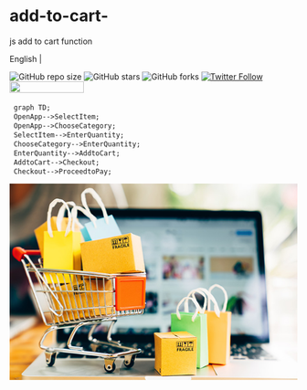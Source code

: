 # add-to-cart-
js add to cart function

English |

![GitHub repo size](https://img.shields.io/github/repo-size/joelwmulongo/meteorological-department)
![GitHub stars](https://img.shields.io/github/stars/joelwmulongo/meteorological-department?style=social)
![GitHub forks](https://img.shields.io/github/forks/joelwmulongo/meteorological-department?style=social)
[![Twitter Follow](https://img.shields.io/twitter/follow/mulongojoel?style=social)](https://twitter.com/intent/follow?screen_name=mulongojoel)
<img width="130" height="20" src="https://visitor-badge.glitch.me/badge?page_id=joelwmulongo/meteorological-department">


```mermaid
 graph TD;
 OpenApp-->SelectItem;
 OpenApp-->ChooseCategory;
 SelectItem-->EnterQuantity;
 ChooseCategory-->EnterQuantity;
 EnterQuantity-->AddtoCart;
 AddtoCart-->Checkout;
 Checkout-->ProceedtoPay;
 ```

<img src="images/online-shopping.jpg"></img>
